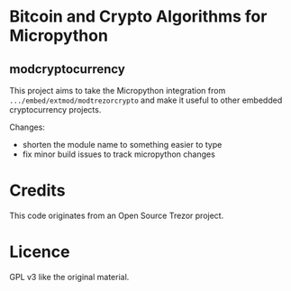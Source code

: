 # Bitcoin and Crypto Algorithms for Micropython

## modcryptocurrency

This project aims to take the Micropython integration from
`.../embed/extmod/modtrezorcrypto`
and make it useful to other embedded cryptocurrency projects.

Changes:

- shorten the module name to something easier to type
- fix minor build issues to track micropython changes

# Credits

This code originates from an Open Source Trezor project.

# Licence

GPL v3 like the original material.


